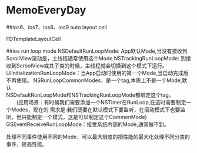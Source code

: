 # MemoEveryDay

##ios6、ios7、ios8、ios9 auto layout cell

FDTemplateLayoutCell



##ios run loop mode
NSDefaultRunLoopMode:    App默认Mode,当没有接收到ScrollView滚动是，主线程通常使用这个Mode
NSTrackingRunLoopMode:  到接收到ScroolView或其子类的时候，主线程就会切换到这个模式下运行。
UIInitializationRunLoopMode：当App启动时使用的第一个Mode,当启动完成后不再使用。
NSRunLoopCommonModes，是一个tag,本质上不是一个Mode,默认                    
NSDefaultRunLoopMode和NSTrackingRunLoopMode都绑定这个tag。
　　(应用场景：有时候我们需要添加一个NSTimer在RunLoop,在这时需要制定一个Modes，现在的  需求是:我们既要在默认模式下要监听，在滚动模式下也要监听，但只能制定一个模式，这是可以制定这个CommonMode)
GSEventReceiveRunLoopMode：接受系统内部的Mode,通常做不到。

处理不同事件使用不同的Mode，可以最大限度的把性能的最大化处理不同分类的事件，提高性能。
